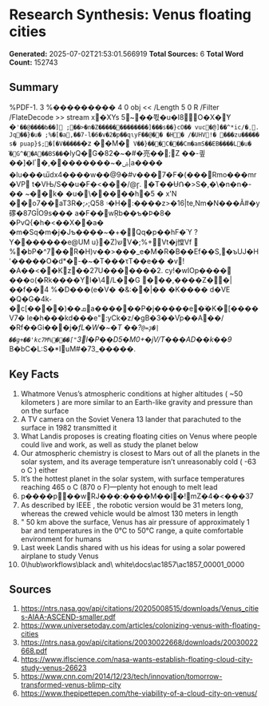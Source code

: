 # Research Synthesis: Venus floating cities

**Generated:** 2025-07-02T21:53:01.566919
**Total Sources:** 6
**Total Word Count:** 152743

## Summary

%PDF-1. 3 %��������� 4 0 obj << /Length 5 0 R /Filter /FlateDecode >> stream x�XYs 5~ׯ��쬓�u�I8O�X�̃Y �`'��@����Ь��] ;��>�n�Z�����ֻ��������]���s��}cO�� vuc�ެ@]��^*ic/�ˌ. Jq��}�u� ;%�[�a,��7-l�6�v�2�p��qɩyF��@�� �H� /�UHV!� ���zu����� s� puap}$;�[�V�����`�z ��M�` V��}���C�ᫎ��Cm�amS��EB����L�u� ֞�G^��A��BS��`�lyQ�G�82�~�#�亮��;Z ��-킢��]�lۺ�~��������,�ٴ|a���� �lu���ա̎dx4����w��@9�#v���7�F�(���Rmo���mr�VP t�VЊ/S��u�F�<���/@ɼ. �T��ɄՌ�>S�,�\�n�ո�-�� ~��k� �u�\�����h�5 � x'N ��o7��aT3R�;ޅ;Q5۽ 8�H�:����z>�16|te,Nm�N���Ã#�y䃎�87GǏO9s��� a�F��wŖb��ƅ�Ϸ�8� �PvQ{�h�<��X��a� �m�Sq�m�j�Jƅ����~�+�Qq�p��hF�Ύ ?Y�������e@UM u}�Z)שV�;%+Vt�j憆Vf  %�bP�^7��R�H)v��>���_e�M�R�B��Ef��S,�ъUJ�Hՙ�����O�d*�-�~�T���τT��e�� �v!�A��<��Kٌz��27U�������2. cy!�wIOp���� ���o(�Rk����YI�\4/L��G ���,����Z��|��f��4 %�D���(e�V� �&:��|�� �K���� d�VE �Q�G�4k֊�c[����)��ܩa������P�j�����e�ۨ�K�[����V7� le�h���kd���e":yCk�z/�gB�3��V֘p��A��/�Rf��Gi���j�*fL�W�~�T ��?`@=ҙ�|��g+��'kc7M%���["`3*I�P��D5�M0+�jV/T���AD�*�k��9* B�bC�L:S�*IuM#�73_�����.

## Key Facts

1. Whatmore Venus’s atmospheric conditions at higher altitudes ( ~50 kilometers ) are more similar to an Earth-like gravity and pressure than on the surface
2. A TV camera on the Soviet Venera 13 lander that parachuted to the surface in 1982 transmitted it
3. What Landis proposes is creating floating cities on Venus where people could live and work, as well as study the planet below
4. Our atmospheric chemistry is closest to Mars out of all the planets in the solar system, and its average temperature isn’t unreasonably cold ( -63 o C ) either
5. It’s the hottest planet in the solar system, with surface temperatures reaching 465 o C (870 o F)—plenty hot enough to melt lead
6. p����p��wRJ���:����M��I�!mZ�4�<���37
7. As described by IEEE , the robotic version would be 31 meters long, whereas the crewed vehicle would be almost 130 meters in length
8. " 50 km above the surface, Venus has air pressure of approximately 1 bar and temperatures in the 0°C to 50°C range, a quite comfortable environment for humans
9. Last week Landis shared with us his ideas for using a solar powered airplane to study Venus
10. 0\\hub\\workflows\\black and\ white\\docs\\ac1857\\ac1857_00001_0000

## Sources

1. https://ntrs.nasa.gov/api/citations/20205008515/downloads/Venus_cities-AIAA-ASCEND-smaller.pdf
2. https://www.universetoday.com/articles/colonizing-venus-with-floating-cities
3. https://ntrs.nasa.gov/api/citations/20030022668/downloads/20030022668.pdf
4. https://www.iflscience.com/nasa-wants-establish-floating-cloud-city-study-venus-26623
5. https://www.cnn.com/2014/12/23/tech/innovation/tomorrow-transformed-venus-blimp-city
6. https://www.thepipettepen.com/the-viability-of-a-cloud-city-on-venus/
